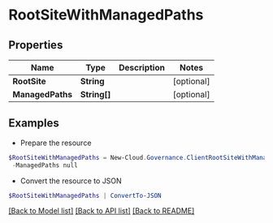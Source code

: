 # RootSiteWithManagedPaths
## Properties

Name | Type | Description | Notes
------------ | ------------- | ------------- | -------------
**RootSite** | **String** |  | [optional] 
**ManagedPaths** | **String[]** |  | [optional] 

## Examples

- Prepare the resource
```powershell
$RootSiteWithManagedPaths = New-Cloud.Governance.ClientRootSiteWithManagedPaths  -RootSite null `
 -ManagedPaths null
```

- Convert the resource to JSON
```powershell
$RootSiteWithManagedPaths | ConvertTo-JSON
```

[[Back to Model list]](../README.md#documentation-for-models) [[Back to API list]](../README.md#documentation-for-api-endpoints) [[Back to README]](../README.md)

